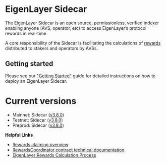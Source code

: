 # EigenLayer Sidecar

The EigenLayer Sidecar is an open source, permissionless, verified indexer enabling anyone (AVS, operator, etc) to access EigenLayer’s protocol rewards in real-time.

A core responsibility of the Sidecar is facilitating the calculations of [rewards](https://docs.eigencloud.xyz/products/eigenlayer/concepts/rewards/rewards-claiming) distributed to stakers and operators by AVSs.

## Getting started

Please see our ["Getting Started"](https://sidecar-docs.eigenlayer.xyz/docs/sidecar/running/getting-started) guide for detailed instructions on how to deploy an EigenLayer Sidecar.

# Current versions

* Mainnet: Sidecar ([v3.8.0](https://github.com/Layr-Labs/sidecar/releases/tag/v3.8.0))
* Testnet: Sidecar ([v3.8.0](https://github.com/Layr-Labs/sidecar/releases/tag/v3.8.0))
* Preprod: Sidecar ([v3.8.0](https://github.com/Layr-Labs/sidecar/releases/tag/v3.8.0))

**Helpful Links**

* [Rewards claiming overview](https://docs.eigencloud.xyz/products/eigenlayer/concepts/rewards/rewards-claiming)
* [RewardsCoordinator contract technical documentation](https://github.com/Layr-Labs/eigenlayer-contracts/blob/main/docs/core/RewardsCoordinator.md)
* [EigenLayer Rewards Calculation Process](https://hackmd.io/u-NHKEvtQ7m7CVDb4_42bA)


